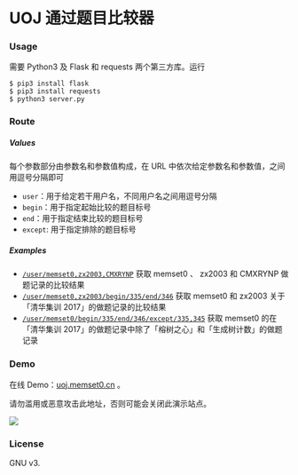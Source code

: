 # UOJ 通过题目比较器

### Usage

需要 Python3 及 Flask 和 requests 两个第三方库。运行

```
$ pip3 install flask
$ pip3 install requests
$ python3 server.py
```

### Route

##### Values

每个参数部分由参数名和参数值构成，在 URL 中依次给定参数名和参数值，之间用逗号分隔即可

* `user`：用于给定若干用户名，不同用户名之间用逗号分隔
* `begin`：用于指定起始比较的题目标号
* `end`：用于指定结束比较的题目标号
* `except`: 用于指定排除的题目标号

##### Examples

* [`/user/memset0,zx2003,CMXRYNP`](https://uoj.memset0.cn//user/memset0,zx2003,CMXRYNP) 获取 memset0 、 zx2003 和 CMXRYNP 做题记录的比较结果
* [`/user/memset0,zx2003/begin/335/end/346`](https://uoj.memset0.cn/user/memset0,zx2003/begin/335/end/346) 获取 memset0 和 zx2003 关于「清华集训 2017」的做题记录的比较结果
* [`/user/memset0/begin/335/end/346/except/335,345`](https://uoj.memset0.cn/user/memset0/begin/335/end/346/except/335,345) 获取 memset0 的在「清华集训 2017」的做题记录中除了「榕树之心」和「生成树计数」的做题记录

### Demo 

在线 Demo：[uoj.memset0.cn](https://uoj.memset0.cn) 。

请勿滥用或恶意攻击此地址，否则可能会关闭此演示站点。

![](https://memset0.github.io/uoj-ac-compare/demo.png)

### License

GNU v3.